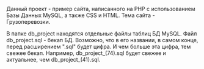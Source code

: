 Данный проект - пример сайта, написанного на PHP с использованием Базы Данных MySQL, а также CSS и HTML. Тема сайта - Грузоперевозки. 

В папке db_project находятся отдельные файлы таблиц БД MySQL. Файл db_project.sql - бекап БД. Возможно, что в его названии, в самом конце, перед расширением ".sql" будет цифра. И чем больше эта цифра, тем свежее бекап. Например, db_project_(74).sql будет свежее и актуальнее, чем db_project_(41).sql.
